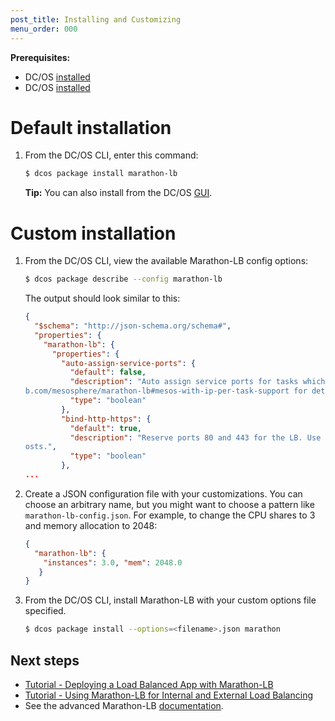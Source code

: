 ```yaml
---
post_title: Installing and Customizing
menu_order: 000
---
```



**Prerequisites:**

- DC/OS [installed](/docs/1.9/administration/installing/)
- DC/OS [installed](/docs/1.9/usage/cli/install/)

# Default installation

1.  From the DC/OS CLI, enter this command:

    ```bash
    $ dcos package install marathon-lb
    ```
    
    **Tip:** You can also install from the DC/OS [GUI](/docs/1.9/usage/webinterface/). 


# Custom installation

1.  From the DC/OS CLI, view the available Marathon-LB config options:

    ```bash
    $ dcos package describe --config marathon-lb
    ```
    
    The output should look similar to this:
    
    ```json
    {
      "$schema": "http://json-schema.org/schema#",
      "properties": {
        "marathon-lb": {
          "properties": {
            "auto-assign-service-ports": {
              "default": false,
              "description": "Auto assign service ports for tasks which use IP-per-task. See https://githu
    b.com/mesosphere/marathon-lb#mesos-with-ip-per-task-support for details.",
              "type": "boolean"
            },
            "bind-http-https": {
              "default": true,
              "description": "Reserve ports 80 and 443 for the LB. Use this if you intend to use virtual h
    osts.",
              "type": "boolean"
            },
    ...
    ```
    
1.  Create a JSON configuration file with your customizations. You can choose an arbitrary name, but you might want to choose a pattern like `marathon-lb-config.json`. For example, to change the CPU shares to 3 and memory allocation to 2048:
    
    ```json
    {
      "marathon-lb": {
        "instances": 3.0, "mem": 2048.0
       }
    }
    ```
    
4.  From the DC/OS CLI, install Marathon-LB with your custom options file specified. 

    ```bash
    $ dcos package install --options=<filename>.json marathon
    ```

## Next steps

- [Tutorial - Deploying a Load Balanced App with Marathon-LB](/docs/1.9/usage/service-discovery/marathon-lb/marathon-lb-basic-tutorial/)
- [Tutorial - Using Marathon-LB for Internal and External Load Balancing](/docs/1.9/usage/service-discovery/marathon-lb/marathon-lb-advanced-tutorial/)
- See the advanced Marathon-LB [documentation](/docs/1.9/usage/service-discovery/marathon-lb/advanced/).